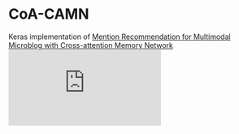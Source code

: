 # CoA-CAMN
Keras implementation of [Mention Recommendation for Multimodal Microblog with Cross-attention Memory Network](http://jkx.fudan.edu.cn/~qzhang/paper/sigir2018.pdf)
![](https://github.com/ecnucsmark/CoA-CAMN/img/model.pdf)
